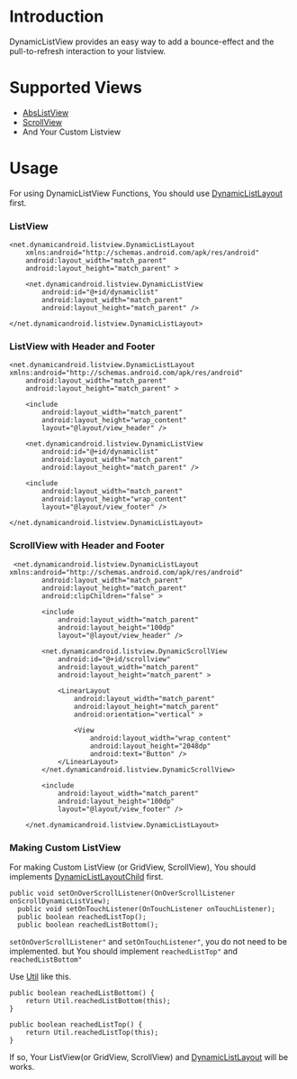 Introduction
===============
DynamicListView provides an easy way to add a bounce-effect and the pull-to-refresh interaction to your listview.


Supported Views
===============
+ [AbsListView](https://developer.android.com/reference/android/widget/AbsListView.html)
+ [ScrollView](https://developer.android.com/reference/android/widget/ScrollView.html)
+ And Your Custom Listview


Usage
===============

For using DynamicListView Functions, You should use [DynamicListLayout](https://github.com/jaeho/dynamiclistview/blob/master/DynamicListView/src/net/dynamicandroid/listview/DynamicListLayout.java) first.

### ListView

    <net.dynamicandroid.listview.DynamicListLayout 
        xmlns:android="http://schemas.android.com/apk/res/android"
        android:layout_width="match_parent"
        android:layout_height="match_parent" >

        <net.dynamicandroid.listview.DynamicListView
            android:id="@+id/dynamiclist"
            android:layout_width="match_parent"
            android:layout_height="match_parent" />

    </net.dynamicandroid.listview.DynamicListLayout>

### ListView with Header and Footer

    <net.dynamicandroid.listview.DynamicListLayout xmlns:android="http://schemas.android.com/apk/res/android"
        android:layout_width="match_parent"
        android:layout_height="match_parent" >

        <include
            android:layout_width="match_parent"
            android:layout_height="wrap_content"
            layout="@layout/view_header" />

        <net.dynamicandroid.listview.DynamicListView
            android:id="@+id/dynamiclist"
            android:layout_width="match_parent"
            android:layout_height="match_parent" />

        <include
            android:layout_width="match_parent"
            android:layout_height="wrap_content"
            layout="@layout/view_footer" />

    </net.dynamicandroid.listview.DynamicListLayout>

### ScrollView with Header and Footer
		
	 <net.dynamicandroid.listview.DynamicListLayout xmlns:android="http://schemas.android.com/apk/res/android"
		    android:layout_width="match_parent"
		    android:layout_height="match_parent"
		    android:clipChildren="false" >
		
		    <include
		        android:layout_width="match_parent"
		        android:layout_height="100dp"
		        layout="@layout/view_header" />
		
		    <net.dynamicandroid.listview.DynamicScrollView
		        android:id="@+id/scrollview"
		        android:layout_width="match_parent"
		        android:layout_height="match_parent" >
		
		        <LinearLayout
		            android:layout_width="match_parent"
		            android:layout_height="match_parent"
		            android:orientation="vertical" >
		
		            <View
		                android:layout_width="wrap_content"
		                android:layout_height="2048dp"
		                android:text="Button" />
		        </LinearLayout>
		    </net.dynamicandroid.listview.DynamicScrollView>
		
		    <include
		        android:layout_width="match_parent"
		        android:layout_height="100dp"
		        layout="@layout/view_footer" />
		
		</net.dynamicandroid.listview.DynamicListLayout>

### Making Custom ListView 

For making Custom ListView (or GridView, ScrollView), You should implements [DynamicListLayoutChild](https://github.com/jaeho/dynamiclistview/blob/master/DynamicListView/src/net/dynamicandroid/listview/interfaces/DynamicListLayoutChild.java) first.

    public void setOnOverScrollListener(OnOverScrollListener onScrollDynamicListView);
	  public void setOnTouchListener(OnTouchListener onTouchListener);
	  public boolean reachedListTop();
	  public boolean reachedListBottom();
	  
`setOnOverScrollListener"` and `setOnTouchListener"`, you do not need to be implemented. but You should implement `reachedListTop"` and `reachedListBottom"` 

Use [Util](https://github.com/jaeho/dynamiclistview/blob/master/DynamicListView/src/net/dynamicandroid/listview/Util.java) like this.

   	public boolean reachedListBottom() {
		return Util.reachedListBottom(this);
	}

	public boolean reachedListTop() {
		return Util.reachedListTop(this);
	}

If so, Your ListView(or GridView, ScrollView) and [DynamicListLayout](https://github.com/jaeho/dynamiclistview/blob/master/DynamicListView/src/net/dynamicandroid/listview/DynamicListLayout.java) will be works.

